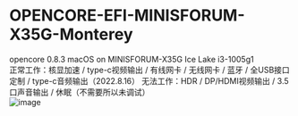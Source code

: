 # OPENCORE-EFI-MINISFORUM-X35G-Monterey
 opencore 0.8.3 macOS on MINISFORUM-X35G Ice Lake i3-1005g1  
 正常工作：核显加速 / type-c视频输出 / 有线网卡 / 无线网卡 / 蓝牙 / 全USB接口定制 / type-c音频输出（2022.8.16）
 无法工作：HDR / DP/HDMI视频输出 / 3.5口声音输出 / 休眠（不需要所以未调试）  
![image](https://user-images.githubusercontent.com/53371423/183611972-17c96772-bec5-4c2b-8034-a7cce79ed3c0.png)
